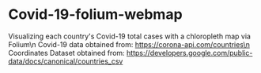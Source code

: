 # Covid-19-folium-webmap
Visualizing each country's Covid-19 total cases with a chloropleth map via Folium\n
Covid-19 data obtained from: https://corona-api.com/countries\n
Coordinates Dataset obtained from: https://developers.google.com/public-data/docs/canonical/countries_csv
